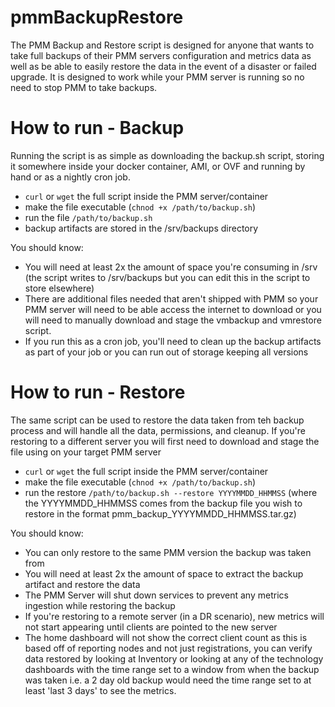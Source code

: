 # pmmBackupRestore
The PMM Backup and Restore script is designed for anyone that wants to take full backups of their PMM servers configuration and metrics data as well as be able to easily restore the data in the event of a disaster or failed upgrade.  It is designed to work while your PMM server is running so no need to stop PMM to take backups. 

# How to run - Backup
Running the script is as simple as downloading the backup.sh script, storing it somewhere inside your docker container, AMI, or OVF and running by hand or as a nightly cron job. 
* `curl` or `wget` the full script inside the PMM server/container
* make the file executable (`chnod +x /path/to/backup.sh`)
* run the file `/path/to/backup.sh`
* backup artifacts are stored in the /srv/backups directory

You should know:
* You will need at least 2x the amount of space you're consuming in /srv (the script writes to /srv/backups but you can edit this in the script to store elsewhere)
* There are additional files needed that aren't shipped with PMM so your PMM server will need to be able access the internet to download or you will need to manually download and stage the vmbackup and vmrestore script. 
* If you run this as a cron job, you'll need to clean up the backup artifacts as part of your job or you can run out of storage keeping all versions


# How to run - Restore
The same script can be used to restore the data taken from teh backup process and will handle all the data, permissions, and cleanup.  If you're restoring to a different server you will first need to download and stage the file using on your target PMM server
* `curl` or `wget` the full script inside the PMM server/container
* make the file executable (`chnod +x /path/to/backup.sh`)
* run the restore `/path/to/backup.sh --restore YYYYMMDD_HHMMSS` (where the YYYYMMDD_HHMMSS comes from the backup file you wish to restore in the format pmm_backup_YYYYMMDD_HHMMSS.tar.gz)

You should know:
* You can only restore to the same PMM version the backup was taken from
* You will need at least 2x the amount of space to extract the backup artifact and restore the data
* The PMM Server will shut down services to prevent any metrics ingestion while restoring the backup
* If you're restoring to a remote server (in a DR scenario), new metrics will not start appearing until clients are pointed to the new server
* The home dashboard will not show the correct client count as this is based off of reporting nodes and not just registrations, you can verify data restored by looking at Inventory or looking at any of the technology dashboards with the time range set to a window from when the backup was taken i.e. a 2 day old backup would need the time range set to at least 'last 3 days' to see the metrics.  
